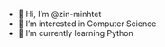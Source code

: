 - 👋 Hi, I’m @zin-minhtet
- 👀 I’m interested in Computer Science
- 🌱 I’m currently learning Python

<!---
zin-minhtet/zin-minhtet is a ✨ special ✨ repository because its `README.md` (this file) appears on your GitHub profile.
You can click the Preview link to take a look at your changes.
--->
